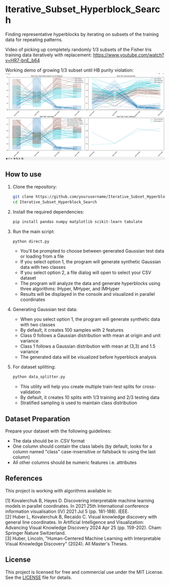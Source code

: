 # Iterative_Subset_Hyperblock_Search

Finding representative hyperblocks by iterating on subsets of the training data for repeating patterns.

Video of picking up completely randomly 1/3 subsets of the Fisher Iris training data iteratively with replacement: <https://www.youtube.com/watch?v=HR7-bnE_b64>

Working demo of growing 1/3 subset until HB purity violation: ![demo image](./image.png)

## How to use

1. Clone the repository:

   ```bash
   git clone https://github.com/yourusername/Iterative_Subset_Hyperblock_Search.git
   cd Iterative_Subset_Hyperblock_Search
   ```

2. Install the required dependencies:

   ```bash
   pip install pandas numpy matplotlib scikit-learn tabulate
   ```

3. Run the main script:

   ```bash
   python direct.py
   ```

   - You'll be prompted to choose between generated Gaussian test data or loading from a file
   - If you select option 1, the program will generate synthetic Gaussian data with two classes
   - If you select option 2, a file dialog will open to select your CSV dataset
   - The program will analyze the data and generate hyperblocks using three algorithms: IHyper, MHyper, and IMHyper
   - Results will be displayed in the console and visualized in parallel coordinates

4. Generating Gaussian test data:
   - When you select option 1, the program will generate synthetic data with two classes
   - By default, it creates 100 samples with 2 features
   - Class 0 follows a Gaussian distribution with mean at origin and unit variance
   - Class 1 follows a Gaussian distribution with mean at (3,3) and 1.5 variance
   - The generated data will be visualized before hyperblock analysis

5. For dataset splitting:

   ```bash
   python data_splitter.py
   ```

   - This utility will help you create multiple train-test splits for cross-validation
   - By default, it creates 10 splits with 1/3 training and 2/3 testing data
   - Stratified sampling is used to maintain class distribution

## Dataset Preparation

Prepare your dataset with the following guidelines:

- The data should be in .CSV format
- One column should contain the class labels (by default, looks for a column named "class" case-insensitive or fallsback to using the last column)
- All other columns should be numeric features i.e. attributes

## References

This project is working with algorithms available in:

[1] Kovalerchuk B, Hayes D. Discovering interpretable machine learning models in parallel coordinates. In 2021 25th International conference information visualisation (IV) 2021 Jul 5 (pp. 181-188). IEEE.  
[2] Huber L, Kovalerchuk B, Recaido C. Visual knowledge discovery with general line coordinates. In Artificial Intelligence and Visualization: Advancing Visual Knowledge Discovery 2024 Apr 25 (pp. 159-202). Cham: Springer Nature Switzerland.  
[3] Huber, Lincoln, "Human-Centered Machine Learning with Interpretable Visual Knowledge Discovery" (2024). All Master's Theses.  

## License

This project is licensed for free and commercial use under the MIT License. See the [LICENSE](LICENSE) file for details.
